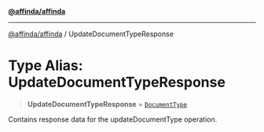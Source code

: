 [**@affinda/affinda**](../README.md)

***

[@affinda/affinda](../globals.md) / UpdateDocumentTypeResponse

# Type Alias: UpdateDocumentTypeResponse

> **UpdateDocumentTypeResponse** = [`DocumentType`](../interfaces/DocumentType.md)

Contains response data for the updateDocumentType operation.

